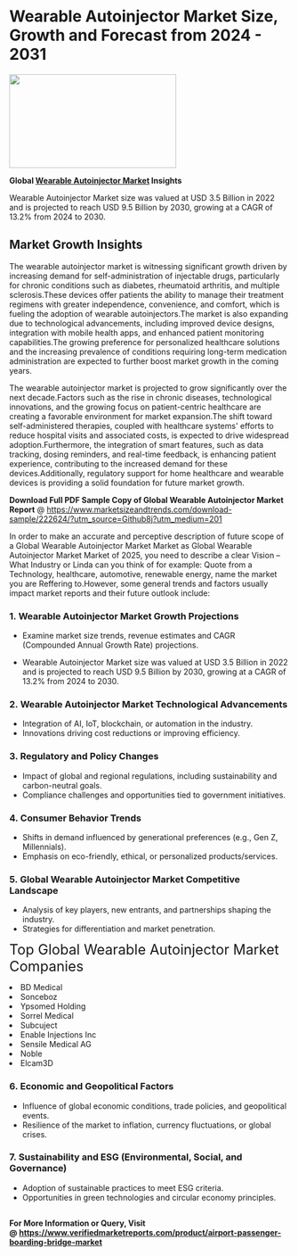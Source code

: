 <H1>Wearable Autoinjector Market Size, Growth and Forecast from 2024 - 2031</H1><img class="aligncenter size-medium wp-image-584254" src="https://thirdeyenews.in/wp-content/uploads/2024/09/Global-Market-Research-300x168.jpeg" alt="" width="300" height="168" /><p><strong>Global&nbsp;<a href="https://www.marketsizeandtrends.com/download-sample/222624/?utm_source=Github8j?utm_medium=201">Wearable Autoinjector Market</a> Insights</strong></p><p>Wearable Autoinjector Market size was valued at USD 3.5 Billion in 2022 and is projected to reach USD 9.5 Billion by 2030, growing at a CAGR of 13.2% from 2024 to 2030.</p><p><h2>Market Growth Insights</h2> <p>The wearable autoinjector market is witnessing significant growth driven by increasing demand for self-administration of injectable drugs, particularly for chronic conditions such as diabetes, rheumatoid arthritis, and multiple sclerosis.These devices offer patients the ability to manage their treatment regimens with greater independence, convenience, and comfort, which is fueling the adoption of wearable autoinjectors.The market is also expanding due to technological advancements, including improved device designs, integration with mobile health apps, and enhanced patient monitoring capabilities.The growing preference for personalized healthcare solutions and the increasing prevalence of conditions requiring long-term medication administration are expected to further boost market growth in the coming years.</p> <p>The wearable autoinjector market is projected to grow significantly over the next decade.Factors such as the rise in chronic diseases, technological innovations, and the growing focus on patient-centric healthcare are creating a favorable environment for market expansion.The shift toward self-administered therapies, coupled with healthcare systems' efforts to reduce hospital visits and associated costs, is expected to drive widespread adoption.Furthermore, the integration of smart features, such as data tracking, dosing reminders, and real-time feedback, is enhancing patient experience, contributing to the increased demand for these devices.Additionally, regulatory support for home healthcare and wearable devices is providing a solid foundation for future market growth.<p><span class=""><strong>Download Full PDF Sample Copy of Global Wearable Autoinjector Market Report</strong> @ <a href="https://www.marketsizeandtrends.com/download-sample/222624/?utm_source=Github8j?utm_medium=201" target="_blank">https://www.marketsizeandtrends.com/download-sample/222624/?utm_source=Github8j?utm_medium=201</a></span></p><p>In order to make an accurate and perceptive description of future scope of a Global&nbsp;Wearable Autoinjector Market Market as Global&nbsp;Wearable Autoinjector Market Market of 2025, you need to describe a clear Vision &ndash; What Industry or Linda can you think of for example: Quote from a Technology, healthcare, automotive, renewable energy, name the market you are Reffering to.However, some general trends and factors usually impact market reports and their future outlook include:</p><h3>1.&nbsp;<strong>Wearable Autoinjector Market Growth Projections</strong></h3><ul><li>Examine market size trends, revenue estimates and CAGR (Compounded Annual Growth Rate) projections.</li><li><p>Wearable Autoinjector Market size was valued at USD 3.5 Billion in 2022 and is projected to reach USD 9.5 Billion by 2030, growing at a CAGR of 13.2% from 2024 to 2030.</p></li></ul><h3>2.&nbsp;<strong>Wearable Autoinjector Market Technological Advancements</strong></h3><ul><li>Integration of AI, IoT, blockchain, or automation in the industry.</li><li>Innovations driving cost reductions or improving efficiency.</li></ul><h3>3.&nbsp;<strong>Regulatory and Policy Changes</strong></h3><ul><li>Impact of global and regional regulations, including sustainability and carbon-neutral goals.</li><li>Compliance challenges and opportunities tied to government initiatives.</li></ul><h3>4.&nbsp;<strong>Consumer Behavior Trends</strong></h3><ul><li>Shifts in demand influenced by generational preferences (e.g., Gen Z, Millennials).</li><li>Emphasis on eco-friendly, ethical, or personalized products/services.</li></ul><h3>5.&nbsp;<strong>Global Wearable Autoinjector Market Competitive Landscape</strong></h3><ul><li>Analysis of key players, new entrants, and partnerships shaping the industry.</li><li>Strategies for differentiation and market penetration.</li></ul><p data-pm-slice="1 1 []"><span style="color: inherit; font-family: inherit; font-size: 25px;">Top Global Wearable Autoinjector Market Companies</span></p><div class="" data-test-id=""><p><li>BD Medical</li><li> Sonceboz</li><li> Ypsomed Holding</li><li> Sorrel Medical</li><li> Subcuject</li><li> Enable Injections Inc</li><li> Sensile Medical AG</li><li> Noble</li><li> Elcam3D</li></p></div><h3>6.&nbsp;<strong>Economic and Geopolitical Factors</strong></h3><ul><li>Influence of global economic conditions, trade policies, and geopolitical events.</li><li>Resilience of the market to inflation, currency fluctuations, or global crises.</li></ul><h3>7.&nbsp;<strong>Sustainability and ESG (Environmental, Social, and Governance)</strong></h3><ul><li>Adoption of sustainable practices to meet ESG criteria.</li><li>Opportunities in green technologies and circular economy principles.</li></ul><h2><strong style="font-size: 14px;">For More Information or Query, Visit @&nbsp;</strong><a style="background-color: #ffffff; font-size: 14px;" href="https://www.marketsizeandtrends.com/report/wearable-autoinjector-market/" target="_blank">https://www.verifiedmarketreports.com/product/airport-passenger-boarding-bridge-market</a></h2>